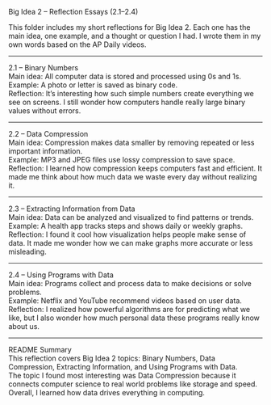 Big Idea 2 – Reflection Essays (2.1–2.4)

This folder includes my short reflections for Big Idea 2.
Each one has the main idea, one example, and a thought or question I had.
I wrote them in my own words based on the AP Daily videos.

---

2.1 – Binary Numbers  
Main idea: All computer data is stored and processed using 0s and 1s.  
Example: A photo or letter is saved as binary code.  
Reflection: It’s interesting how such simple numbers create everything we see on screens. I still wonder how computers handle really large binary values without errors.

---

2.2 – Data Compression  
Main idea: Compression makes data smaller by removing repeated or less important information.  
Example: MP3 and JPEG files use lossy compression to save space.  
Reflection: I learned how compression keeps computers fast and efficient. It made me think about how much data we waste every day without realizing it.

---

2.3 – Extracting Information from Data  
Main idea: Data can be analyzed and visualized to find patterns or trends.  
Example: A health app tracks steps and shows daily or weekly graphs.  
Reflection: I found it cool how visualization helps people make sense of data. It made me wonder how we can make graphs more accurate or less misleading.

---

2.4 – Using Programs with Data  
Main idea: Programs collect and process data to make decisions or solve problems.  
Example: Netflix and YouTube recommend videos based on user data.  
Reflection: I realized how powerful algorithms are for predicting what we like, but I also wonder how much personal data these programs really know about us.

---

README Summary  
This reflection covers Big Idea 2 topics: Binary Numbers, Data Compression, Extracting Information, and Using Programs with Data.  
The topic I found most interesting was Data Compression because it connects computer science to real world problems like storage and speed.  
Overall, I learned how data drives everything in computing.

